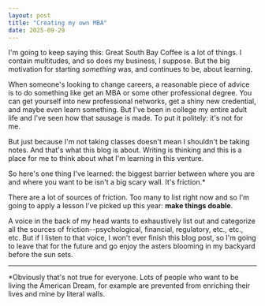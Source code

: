 ```yaml
---
layout: post
title: "Creating my own MBA"
date: 2025-09-29
---
```


I'm going to keep saying this: Great South Bay Coffee is a lot of things. I contain multitudes, and so does my business, I suppose.
But the big motivation for starting *something* was, and continues to be, about learning. 

When someone's looking to change careers, a reasonable piece of advice is to do something like get an MBA or some other professional 
degree. You can get yourself into new professional networks, get a shiny new credential, and maybe even learn something. But I've been
in college my entire adult life and I've seen how that sausage is made. To put it politely: it's not for me.

But just because I'm not taking classes doesn't mean I shouldn't be taking notes. And that's what this blog is about. Writing is thinking
and this is a place for me to think about what I'm learning in this venture. 

So here's one thing I've learned: the biggest barrier between where you are and where you want to be isn't a big scary wall. It's friction.*

There are a lot of sources of friction. Too many to list right now and so I'm going to apply a lesson I've picked up this year: **make things doable**.

A voice in the back of my head
wants to exhaustively list out and categorize all the sources of friction--psychological, financial, regulatory, etc., etc., etc.
But if I listen to that voice, I won't ever finish this blog post, so I'm going to leave that for the future and go enjoy the asters blooming in my backyard 
before the sun sets.


----
*Obviously that's not true for everyone. Lots of people who want to be living the American Dream, for example are prevented from enriching
their lives and mine by literal walls.
